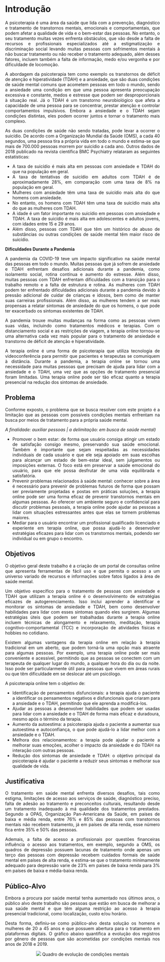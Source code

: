 # Introdução

<p Align="justify">A psicoterapia é uma área da saúde que lida com a prevenção, diagnóstico e tratamento de transtornos mentais, emocionais e comportamentais, que podem afetar a qualidade de vida e o bem-estar das pessoas. No entanto, o seu tratamento muitas vezes enfrenta obstáculos, que vão desde a falta de recursos e profissionais especializados até a estigmatização e discriminação social levando muitas pessoas com sofrimentos mentais à não buscar tratamento ou não receber o tratamento adequado, além desses fatores, incluem também a falta de informação, medo e/ou vergonha e por dificuldade de locomoção. </p>

<p Align="justify">A abordagem da psicoterapia tem como exemplo os transtornos de déficit de atenção e hiperatividade (TDAH) e a ansiedade, que são duas condições de saúde mental comuns que acometem pessoas em todo o mundo, sendo a ansiedade uma condição em que uma pessoa apresenta preocupação excessiva e constante, medos e estresse que podem ser desproporcionais à situação real. Já o TDAH é um transtorno neurobiológico que afeta a capacidade de uma pessoa para se concentrar, prestar atenção e controlar comportamentos impulsivos. Embora a ansiedade e o TDAH sejam condições distintas, eles podem ocorrer juntos e tornar o tratamento mais complexo.  </p>

<p Align="justify">As duas condições de saúde não sendo tratadas, pode levar a ocorrer o suicídio. De acordo com a Organização Mundial da Saúde (OMS), a cada 40 segundos, uma pessoa tira a própria vida em todo o mundo e estima-se que mais de 700.000 pessoas morrem por suicídio a cada ano. Outros dados de 2018 publicado na revista científica BMC Psychiatry relataram as seguintes estatísticas: </p>


<ul Align="justify">
 <li>A taxa de suicídio é mais alta em pessoas com ansiedade e TDAH do que na população em geral. </li>
<li>A taxa de tentativas de suicídio em adultos com TDAH é de aproximadamente 28%, em comparação com uma taxa de 8% na população em geral. </li>
<li>Mulheres com ansiedade têm uma taxa de suicídio mais alta do que homens com ansiedade. </li>
<li>No entanto, os homens com TDAH têm uma taxa de suicídio mais alta do que as mulheres com TDAH. </li>
<li>A idade é um fator importante no suicídio em pessoas com ansiedade e TDAH. A taxa de suicídio é mais alta em adolescentes e adultos jovens, com idades entre 15 e 29 anos. </li>
<li>Além disso, pessoas com TDAH que têm um histórico de abuso de substâncias ou outras condições de saúde mental têm maior risco de suicídio. </li>
</ul>

<strong> Dificuldades Durante a Pandemia </strong>

<p Align="justify">A pandemia da COVID-19 teve um impacto significativo na saúde mental das pessoas em todo o mundo. Muitas pessoas que já sofrem de ansiedade e TDAH enfrentam desafios adicionais durante a pandemia, como isolamento social, rotina contínua e aumento do estresse. Além disso, muitas pessoas com TDAH enfrentam dificuldades com a transição para o trabalho remoto e a falta de estrutura e rotina. As mulheres com TDAH podem ter enfrentado dificuldades adicionais durante a pandemia devido à pressão adicional de cuidar de crianças e idosos, bem como de manter suas carreiras profissionais. Além disso, as mulheres tendem a ser mais propensas a relatar sintomas de ansiedade do que os homens, o que pode ter exacerbado os sintomas existentes de TDAH.      </p>

<p Align="justify">A pandemia trouxe muitas mudanças na forma como as pessoas vivem suas vidas, incluindo como tratamentos médicos e terapias. Com o distanciamento social e as restrições de viagem, a terapia online tornou-se uma alternativa cada vez mais popular para o tratamento de ansiedade e transtorno de déficit de atenção e hiperatividade. </p>

<p Align="justify">A terapia online é uma forma de psicoterapia que utiliza tecnologia de videoconferência para permitir que pacientes e terapeutas se comuniquem à distância. Durante a pandemia, a terapia online se tornou uma necessidade para muitas pessoas que precisam de ajuda para lidar com a ansiedade e o TDAH, uma vez que as opções de tratamento presencial foram limitadas. Uma terapia online pode ser tão eficaz quanto a terapia presencial na redução dos sintomas de ansiedade. </p>
	  
	





## Problema

<p Align="justify"> Conforme exposto, o problema que se busca resolver com este projeto é a limitação que as pessoas com possíveis condições mentais enfrentam na busca por meios de tratamento para a própria saúde mental. </p>

<p Align="justify" > <em>A finalidade: auxiliar pessoas | a delimitação: em busca de saúde mental) </em></p>

<ul>

<li Align="justify">Promover o bem estar: de forma que usuário consiga atingir um estado de satisfação consigo mesmo, preservando sua saúde emocional. Também é importante que sejam respeitadas as necessidades individuais de cada usuário e que ele seja apoiado em suas escolhas para alcançar um estado de bem-estar ideal, sem julgamentos ou imposições externas. O foco está em preservar a saúde emocional do usuário, para que ele possa desfrutar de uma vida equilibrada e satisfatória.  </li>

<li Align="justify">Prevenir problemas relacionados à saúde mental: conhecer sobre a área é necessário para prevenir de problemas futuros de forma que possam ser previamente projetadas e postas em práticas soluções, a terapia online pode ser uma forma eficaz de prevenir transtornos mentais em algumas pessoas. Ao oferecer um ambiente seguro e confidencial para discutir problemas pessoais, a terapia online pode ajudar as pessoas a lidar com situações estressantes antes que elas se tornem problemas maiores.  </li>

<li Align="justify">Mediar para o usuário encontrar um profissional qualificado licenciado e experiente em terapia online, que possa ajudá-lo a desenvolver estratégias eficazes para lidar com os transtornos mentais, podendo ser individual ou em grupo o encontro.   </li>
	  
</ul>	



## Objetivos

<p Align="justify"> O objetivo geral deste trabalho é a criação de um portal de consultas online que apresenta ferramentas de fácil uso e que permita o acesso a um universo variado de recursos e informações sobre fatos ligados à área de saúde mental. </p>

<p Align="justify">Um objetivo específico para o tratamento de pessoas com ansiedade e TDAH que utilizam a terapia online é o desenvolvimento de estratégias eficazes de autogerenciamento. Isso inclui aprender a identificar e monitorar os sintomas de ansiedade e TDAH, bem como desenvolver habilidades para lidar com esses sintomas quando eles surgirem. Algumas estratégias úteis que podem ser trabalhadas durante a terapia online incluem técnicas de alongamento e relaxamento, meditação, terapia cognitivo-comportamental (TCC) e incorporação de atividades físicas e hobbies no cotidiano.  </p>

<p Align="justify">Existem algumas vantagens da terapia online em relação à terapia tradicional em um aberto, que podem torná-la uma opção mais atraente para algumas pessoas. Por exemplo, uma terapia online pode ser mais conveniente e acessível, permitindo que as pessoas se conectem com um terapeuta de qualquer lugar do mundo, a qualquer hora do dia ou da noite. Isso pode ser particularmente útil para pessoas que vivem em áreas rurais ou que têm dificuldade em se deslocar até um psicólogo. 	</p>

<p Align="justify">A psicoterapia online tem o objetivo  de: </p>
<ul>
<li Align="justify">Identificação de pensamentos disfuncionais: a terapia ajuda o paciente a identificar os pensamentos negativos e disfuncionais que criaram para a ansiedade e o TDAH, permitindo que ele aprenda a modificá-los.  </li>	
<li Align="justify">Ajudar as pessoas a desenvolver habilidades que podem ser usadas para lidar  com a ansiedade e o TDAH de forma mais eficaz e duradoura, mesmo após o término da terapia.   </li>
<li Align="justify">Aumento da autoestima: a psicoterapia ajuda o paciente a aumentar sua autoestima e autoconfiança, o que pode ajudá-lo a lidar melhor com a ansiedade e o TDAH.  </li>
<li Align="justify">Melhora dos relacionamentos: a terapia pode ajudar o paciente a melhorar suas emoções, acolher o impacto da ansiedade e do TDAH na interação com outras pessoas.  </li>
<li Align="justify">Redução dos sintomas de ansiedade e TDAH: o objetivo principal da psicoterapia é ajudar o paciente a reduzir seus sintomas e melhorar sua qualidade de vida.  </li>
</ul>

## Justificativa

<p Align="justify">O tratamento em saúde mental enfrenta diversos desafios, tais como estigma, limitações de acesso aos serviços de saúde, diagnóstico preciso, falta de adesão ao tratamento e preconceitos culturais, resultando desde um tratamento inadequado à má qualidade dos tratamentos prestados. Segundo a OPAS, Organização Pan-Americana da Saúde, em países de baixa e média renda, entre 76% e 85% das pessoas com transtornos mentais não recebem tratamento, já em países de alta renda, esse número fica entre 35% e 50% das pessoas.</p>

<p Align="justify">Ademais, a falta de acesso a profissionais por questões financeiras influência o acesso aos tratamentos, em exemplo, segundo a OMS, os quadros de depressão possuem lacunas de tratamento onde apenas um terço das pessoas com depressão recebem cuidados formais de saúde mental em países de alta renda, e estima-se que o tratamento minimamente adequado para depressão varie de 23% em países de baixa renda para 3% em países de baixa e média-baixa renda.</p>


## Público-Alvo

<p Align="justify">Embora a procura por saúde mental tenha aumentado nos últimos anos, o público alvo deste trabalho são pessoas que estão em busca de melhorar a sua saúde mental e que têm alguma restrição ao acesso à terapia presencial tradicional, como localização, custo e/ou horário.</p>

<p Align="justify">Desta forma, definiu-se como público-alvo desta solução os homens e mulheres de 20 a 45 anos e que possuem abertura para o tratamento em plataformas digitais. O gráfico abaixo quantifica a evolução dos registros por gênero de pessoas que são acometidas por condições mentais nos anos de 2018 e 2019.</p>

<div Align="center">
  <img src="https://user-images.githubusercontent.com/127910122/229365006-71088195-7c90-48d9-9f4e-8f4a8b4b4433.png">
	Quadro de evolução de condições mentais
 </div>



